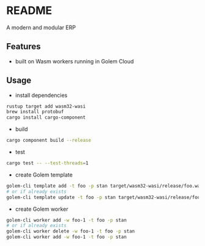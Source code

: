 # README

A modern and modular ERP



## Features

- built on Wasm workers running in Golem Cloud



## Usage

- install dependencies

```sh
rustup target add wasm32-wasi
brew install protobuf
cargo install cargo-component
```

- build

```sh
cargo component build --release
```

- test

```sh
cargo test -- --test-threads=1
```

- create Golem template

```sh
golem-cli template add -t foo -p stan target/wasm32-wasi/release/foo.wasm
# or if already exists
golem-cli template update -t foo -p stan target/wasm32-wasi/release/foo.wasm
```

- create Golem worker

```sh
golem-cli worker add -w foo-1 -t foo -p stan
# or if already exists
golem-cli worker delete -w foo-1 -t foo -p stan
golem-cli worker add -w foo-1 -t foo -p stan
```
